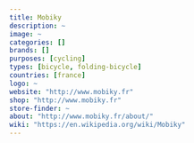 ```yaml
---
title: Mobiky
description: ~
image: ~
categories: []
brands: []
purposes: [cycling]
types: [bicycle, folding-bicycle]
countries: [france]
logo: ~
website: "http://www.mobiky.fr"
shop: "http://www.mobiky.fr"
store-finder: ~
about: "http://www.mobiky.fr/about/"
wiki: "https://en.wikipedia.org/wiki/Mobiky"
---
```

